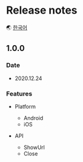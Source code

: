 # Release notes

🌏 [한국어](ReleaseNotes.md)

## 1.0.0

### Date

* 2020.12.24

### Features

* Platform 
    * Android
    * iOS

* API
    * ShowUrl
    * Close 